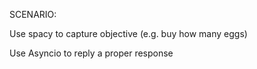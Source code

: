 SCENARIO:

Use spacy to capture objective (e.g. buy how many eggs)

Use Asyncio to reply a proper response

